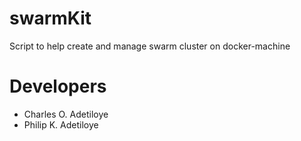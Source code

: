 # swarmKit
Script to help create and manage swarm cluster on docker-machine


# Developers
 * Charles O. Adetiloye
 * Philip K. Adetiloye
 
